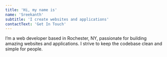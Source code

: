 ```yaml
---
title: 'Hi, my name is'
name: 'Sreekanth'
subtitle: 'I create websites and applications'
contactText: 'Get In Touch'
---
```


I’m a web developer based in Rochester, NY, passionate for building amazing websites and applications. I strive to keep the codebase clean and simple for people.
